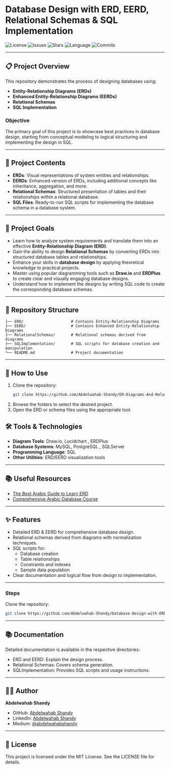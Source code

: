 # Database Design with ERD, EERD, Relational Schemas & SQL Implementation
![License](https://img.shields.io/github/license/abdelwahab-ahmed-shandy/Database-Design-with-ERD-EERD-Relational-Schemas-SQL-Implementation)
![Issues](https://img.shields.io/github/issues/abdelwahab-ahmed-shandy/Database-Design-with-ERD-EERD-Relational-Schemas-SQL-Implementation)
![Stars](https://img.shields.io/github/stars/abdelwahab-ahmed-shandy/Database-Design-with-ERD-EERD-Relational-Schemas-SQL-Implementation)
![Language](https://img.shields.io/github/languages/top/abdelwahab-ahmed-shandy/Database-Design-with-ERD-EERD-Relational-Schemas-SQL-Implementation?label=SQL)
![Commits](https://img.shields.io/github/commit-activity/m/abdelwahab-ahmed-shandy/Database-Design-with-ERD-EERD-Relational-Schemas-SQL-Implementation)

---

## 📋 Project Overview
This repository demonstrates the process of designing databases using:

- **Entity-Relationship Diagrams (ERDs)**
- **Enhanced Entity-Relationship Diagrams (EERDs)**
- **Relational Schemas**
- **SQL Implementation**

### Objective
The primary goal of this project is to showcase best practices in database design, starting from conceptual modeling to logical structuring and implementing the design in SQL.

---

## 🎯 Project Contents

- **ERDs**: Visual representations of system entities and relationships.
- **EERDs**: Enhanced version of ERDs, including additional concepts like inheritance, aggregation, and more.
- **Relational Schemas**: Structured presentation of tables and their relationships within a relational database.
- **SQL Files**: Ready-to-run SQL scripts for implementing the database schema in a database system.

---

## 🎯 Project Goals

- Learn how to analyze system requirements and translate them into an effective **Entity-Relationship Diagram (ERD)**.
- Gain the ability to design **Relational Schemas** by converting ERDs into structured database tables and relationships.
- Enhance your skills in **database design** by applying theoretical knowledge to practical projects.
- Master using popular diagramming tools such as **Draw.io** and **ERDPlus** to create clear and visually engaging database designs.
- Understand how to implement the designs by writing SQL code to create the corresponding database schemas.

---

## 📂 Repository Structure

```plaintext
├── ERD/                     # Contains Entity-Relationship Diagrams
├── EERD/                    # Contains Enhanced Entity-Relationship Diagrams
├── RelationalSchemas/       # Relational schemas derived from diagrams
├── SQLImplementation/       # SQL scripts for database creation and manipulation
└── README.md                # Project documentation
```
---

## 🚀 How to Use

1. Clone the repository:
   ```bash
   git clone https://github.com/Abdelwahab-Shandy/ER-Diagrams-And-Relational-Schemas.git
   ```
2. Browse the folders to select the desired project.
3. Open the ERD or schema files using the appropriate tool.

## 🛠️ Tools & Technologies
- **Diagram Tools**: Draw.io, Lucidchart , ERDPlus
- **Database Systems**: MySQL, PostgreSQL , SQLServer
- **Programming Language**: SQL
- **Other Utilities**: ERD/EERD visualization tools

---

## 📚 Useful Resources

- [The Best Arabic Guide to Learn ERD](https://programmingadvices.com/p/database-level-1-sql-concepts-and-practice)
- [Comprehensive Arabic Database Course](https://programmingadvices.com/p/database-level-1-sql-concepts-and-practice)

---

## ✨ Features
- Detailed ERD & EERD for comprehensive database design.
- Relational schemas derived from diagrams with normalization techniques.
- SQL scripts for:
  - Database creation
  - Table relationships
  - Constraints and indexes
  - Sample data population
- Clear documentation and logical flow from design to implementation.

---

### Steps
Clone the repository:
   ```bash
   git clone https://github.com/Abdelwahab-Shandy/Database-Design-with-ERD-EERD-Relational-Schemas-SQL-Implementation.git
   ```
---

## 📚 Documentation
Detailed documentation is available in the respective directories:
- ERD and EERD: Explain the design process.
- Relational Schemas: Covers schema generation.
- SQLImplementation: Provides SQL scripts and usage instructions.

---

## 🧑‍💻 Author
**Abdelwahab Shandy**

- GitHub: [Abdelwahab Shandy](https://github.com/Abdelwahab-Shandy)
- LinkedIn: [Abdelwahab Shandy](https://www.linkedin.com/in/abdelwahab-shandy/)
- Medium: [@abdelwahabshandy](https://medium.com/@abdelwahabshandy)

---

## 📝 License
This project is licensed under the MIT License. See the LICENSE file for details.
